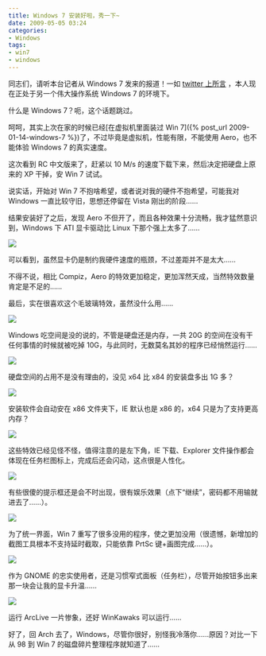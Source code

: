 ```yaml
---
title: Windows 7 安装好啦，秀一下~
date: 2009-05-05 03:24
categories:
- Windows
tags:
- win7
- windows
---
```


同志们，请听本台记者从 Windows 7 发来的报道！一如 [twitter
上所言](http://twitter.com/ivenvd) ，本人现在正处于另一个伟大操作系统
Windows 7 的环境下。

什么是 Windows 7？呃，这个话题跳过。

呵呵，其实上次在家的时候已经[在虚拟机里面装过 Win 7]({% post_url 2009-01-14-windows-7 %})了，不过毕竟是虚拟机，性能有限，不能使用 Aero，也不能体验 Windows 7 的真实速度。

这次看到 RC 中文版来了，赶紧以 10 M/s
的速度下载下来，然后决定把硬盘上原来的 XP 干掉，安 Win 7 试试。

说实话，开始对 Win 7 不抱啥希望，或者说对我的硬件不抱希望，可能我对
Windows 一直比较守旧，思想还停留在 Vista 刚出的阶段……

结果安装好了之后，发现 Aero
不但开了，而且各种效果十分流畅，我才猛然意识到，Windows 下 ATI
显卡驱动比 Linux 下那个强上太多了……

![](http://lh6.ggpht.com/_6pI9N0iQzXE/Sf_fM793KuI/AAAAAAAAAP8/yfWRW3DGkDA/rank.PNG?imgmax=800)

可以看到，虽然显卡仍是制约我硬件速度的瓶颈，不过差距并不是太大……

不得不说，相比 Compiz，Aero
的特效更加稳定，更加浑然天成，当然特效数量肯定是不足的……

最后，实在很喜欢这个毛玻璃特效，虽然没什么用……

![](http://lh4.ggpht.com/_6pI9N0iQzXE/Sf_gXguWvFI/AAAAAAAAAQE/sgwrIMLSeOQ/Explorer.PNG?imgmax=800)

Windows 吃空间是没的说的，不管是硬盘还是内存，一共 20G
的空间在没有干任何事情的时候就被吃掉
10G，与此同时，无数莫名其妙的程序已经悄然运行……

![](http://lh6.ggpht.com/_6pI9N0iQzXE/Sf_iDzrLebI/AAAAAAAAAQU/JUnCstCoMK4/x86.PNG?imgmax=800)

硬盘空间的占用不是没有理由的，没见 x64 比 x84 的安装盘多出 1G 多？

![](http://lh5.ggpht.com/_6pI9N0iQzXE/Sf_iOaCsKaI/AAAAAAAAAQc/OSketCkwfJs/Avira.PNG?imgmax=800)

安装软件会自动安在 x86 文件夹下，IE 默认也是 x86 的，x64
只是为了支持更高内存？

![](http://lh4.ggpht.com/_6pI9N0iQzXE/Sf_i0SVrcOI/AAAAAAAAAQk/-ePtc5yjenw/download.PNG?imgmax=800)

这些特效已经见怪不怪，值得注意的是左下角，IE 下载、Explorer
文件操作都会体现在任务栏图标上，完成后还会闪动，这点很是人性化。

![](http://lh3.ggpht.com/_6pI9N0iQzXE/Sf_jVgSJCyI/AAAAAAAAAQs/qwYEqjqFaRE/Warning.PNG?imgmax=800)

有些很傻的提示框还是会不时出现，很有娱乐效果（点下“继续”，密码都不用输就进去了……）。

![](http://lh6.ggpht.com/_6pI9N0iQzXE/Sf_kCV859nI/AAAAAAAAAQ0/P-AyZnFj2x4/Paint.PNG?imgmax=800)

为了统一界面，Win 7
重写了很多没用的程序，使之更加没用（很遗憾，新增加的截图工具根本不支持延时截取，只能依靠
PrtSc 键+画图完成……）。

![](http://lh3.ggpht.com/_6pI9N0iQzXE/Sf_hR9osUTI/AAAAAAAAAQM/DNqB61pb7tE/Smallbar.PNG?imgmax=800)

作为 GNOME
的忠实使用者，还是习惯窄式面板（任务栏），尽管开始按钮多出来那一块会让我的显卡升温……

![](http://lh6.ggpht.com/_6pI9N0iQzXE/Sf_rAy4f17I/AAAAAAAAAQ8/2yIjgJ8ONJI/Samsho.PNG?imgmax=800)

运行 ArcLive 一片惨象，还好 WinKawaks 可以运行……

好了，回 Arch 去了，Windows，尽管你很好，别怪我冷落你……原因？对比一下从
98 到 Win 7 的磁盘碎片整理程序就知道了……

